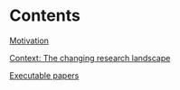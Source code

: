 # Contents

[Motivation](./Motivation.md)

[Context: The changing research landscape](./ChangingLandscape.md)

[Executable papers](./executable_papers.md)
